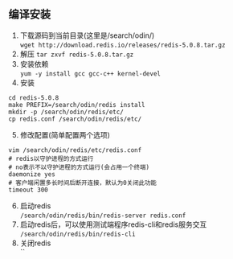 ## 编译安装  
1. 下载源码到当前目录(这里是/search/odin/)  
`wget http://download.redis.io/releases/redis-5.0.8.tar.gz`  
2. 解压
`tar zxvf redis-5.0.8.tar.gz`  
3. 安装依赖  
`yum -y install gcc gcc-c++ kernel-devel`  
4. 安装  
```shell
cd redis-5.0.8
make PREFIX=/search/odin/redis install
mkdir -p /search/odin/redis/etc/
cp redis.conf /search/odin/redis/etc/
``` 
5. 修改配置(简单配置两个选项)  
```shell
vim /search/odin/redis/etc/redis.conf
# redis以守护进程的方式运行
# no表示不以守护进程的方式运行(会占用一个终端)
daemonize yes
# 客户端闲置多长时间后断开连接，默认为0关闭此功能
timeout 300
```
6. 启动redis  
`/search/odin/redis/bin/redis-server redis.conf`
7. 启动redis后，可以使用测试端程序redis-cli和redis服务交互  
`/search/odin/redis/bin/redis-cli`
8. 关闭redis  
``
